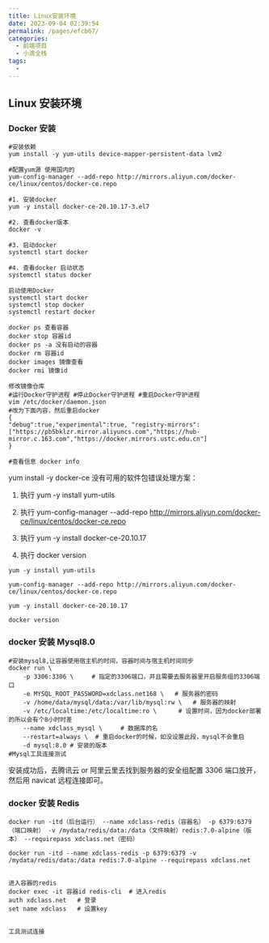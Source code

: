 ```yaml
---
title: Linux安装环境
date: 2023-09-04 02:39:54
permalink: /pages/efcb67/
categories:
  - 前端项目
  - 小滴全栈
tags:
  -
---
```


## Linux 安装环境

### Docker 安装

```shell
#安装依赖
yum install -y yum-utils device-mapper-persistent-data lvm2

#配置yum源 使用国内的
yum-config-manager --add-repo http://mirrors.aliyun.com/docker- ce/linux/centos/docker-ce.repo

#1. 安装docker
yum -y install docker-ce-20.10.17-3.el7

#2. 查看docker版本
docker -v

#3. 启动docker
systemctl start docker

#4. 查看docker 启动状态
systemctl status docker

启动使用Docker
systemctl start docker
systemctl stop docker
systemctl restart docker

docker ps 查看容器
docker stop 容器id
docker ps -a 没有启动的容器
docker rm 容器id
docker images 镜像查看
docker rmi 镜像id

修改镜像仓库
#运行Docker守护进程 #停止Docker守护进程 #重启Docker守护进程
vim /etc/docker/daemon.json
#改为下面内容，然后重启docker
{
"debug":true,"experimental":true, "registry-mirrors":["https://pb5bklzr.mirror.aliyuncs.com","https://hub- mirror.c.163.com","https://docker.mirrors.ustc.edu.cn"]
}

#查看信息 docker info
```

yum install -y docker-ce 没有可用的软件包错误处理方案：

1. 执行 yum -y install yum-utils

2. 执行 yum-config-manager --add-repo http://mirrors.aliyun.com/docker-ce/linux/centos/docker-ce.repo
3. 执行 yum -y install docker-ce-20.10.17
4. 执行 docker version

```shell
yum -y install yum-utils

yum-config-manager --add-repo http://mirrors.aliyun.com/docker-ce/linux/centos/docker-ce.repo

yum -y install docker-ce-20.10.17

docker version
```

### docker 安装 Mysql8.0

```shell
#安装mysql8,让容器使用宿主机的时间，容器时间与宿主机时间同步
docker run \
    -p 3306:3306 \     # 指定的3306端口，并且需要去服务器里开启服务组的3306端口
    -e MYSQL_ROOT_PASSWORD=xdclass.net168 \   # 服务器的密码
    -v /home/data/mysql/data:/var/lib/mysql:rw \   # 服务器的映射
    -v /etc/localtime:/etc/localtime:ro \      # 设置时间，因为docker部署的所以会有个8小时时差
    --name xdclass_mysql \     # 数据库的名
    --restart=always \  # 重启docker的时候，如没设置此段，mysql不会重启
    -d mysql:8.0 # 安装的版本
#Mysql工具连接测试
```

安装成功后，去腾讯云 or 阿里云里去找到服务器的安全组配置 3306 端口放开，然后用 navicat 远程连接即可。

### docker 安装 Redis

```shell
docker run -itd（后台运行） --name xdclass-redis（容器名） -p 6379:6379（端口映射） -v /mydata/redis/data:/data（文件映射）redis:7.0-alpine（版本） --requirepass xdclass.net（密码）

docker run -itd --name xdclass-redis -p 6379:6379 -v /mydata/redis/data:/data redis:7.0-alpine --requirepass xdclass.net


进入容器的redis
docker exec -it 容器id redis-cli  # 进入redis
auth xdclass.net   # 登录
set name xdclass   # 设置key


工具测试连接
```
